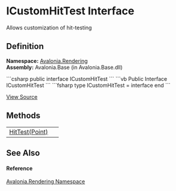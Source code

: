 # ICustomHitTest Interface


Allows customization of hit-testing



## Definition
**Namespace:** <a href="N_Avalonia_Rendering">Avalonia.Rendering</a>  
**Assembly:** Avalonia.Base (in Avalonia.Base.dll)

<Tabs groupId="api-code-preview">
<TabItem value="csharp" label="C#">
```csharp
public interface ICustomHitTest
```
</TabItem>
<TabItem value="vb" label="VB">
```vb
Public Interface ICustomHitTest
```
</TabItem>
<TabItem value="fsharp" label="F#">
```fsharp
type ICustomHitTest = interface end
```
</TabItem>
</Tabs>



<a href="https://github.com/AvaloniaUI/Avalonia/tree/master/src/Avalonia.Base/Rendering/ICustomHitTest.cs" title="View the source code">View Source</a>



## Methods
<table>
<tr>
<td><a href="M_Avalonia_Rendering_ICustomHitTest_HitTest">HitTest(Point)</a></td>
<td> </td>
</tr>
</table>

## See Also


#### Reference
<a href="N_Avalonia_Rendering">Avalonia.Rendering Namespace</a>  

